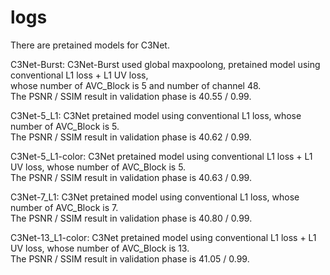# logs
There are pretained models for C3Net.

C3Net-Burst: C3Net-Burst used global maxpoolong, pretained model using conventional L1 loss + L1 UV loss,   
whose number of AVC_Block is 5 and number of channel 48.    
The PSNR / SSIM result in validation phase is 40.55 / 0.99.

C3Net-5_L1: C3Net pretained model using conventional L1 loss, whose number of AVC_Block is 5.  
The PSNR / SSIM result in validation phase is 40.62 / 0.99.  

C3Net-5_L1-color: C3Net pretained model using conventional L1 loss + L1 UV loss, whose number of AVC_Block is 5.  
The PSNR / SSIM result in validation phase is 40.63 / 0.99.  

C3Net-7_L1: C3Net pretained model using conventional L1 loss, whose number of AVC_Block is 7.  
The PSNR / SSIM result in validation phase is 40.80 / 0.99.  

C3Net-13_L1-color: C3Net pretained model using conventional L1 loss + L1 UV loss, whose number of AVC_Block is 13.  
The PSNR / SSIM result in validation phase is 41.05 / 0.99.
